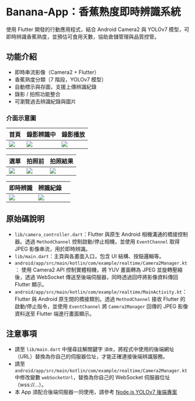 # Banana-App：香蕉熟度即時辨識系統

使用 Flutter 開發的行動應用程式，結合 Android Camera2 與 YOLOv7 模型，可即時辨識香蕉熟度，並預估可食用天數，協助倉儲管理與品質控管。

## 功能介紹

- 即時串流影像（Camera2 + Flutter）
- 香蕉熟度分類（7 階段，YOLOv7 模型）
- 自動標示與存圖，支援上傳辨識紀錄
- 錄影 / 拍照功能整合
- 可瀏覽過去辨識紀錄與圖片

### 介面示意圖

| 首頁 | 錄影辨識中 | 錄影播放 |
|------|-------------|----------|
| ![](images_demo/首頁.jpg) | ![](images_demo/錄影辨識中.jpg) | ![](images_demo/錄影播放.jpg) |

| 選單 | 拍照前 | 拍照結果 |
|------|--------------------------|--------------------------|
| ![](images_demo/選單.jpg) | ![](images_demo/拍照1.jpg) | ![](images_demo/拍照2.jpg) |

| 即時辨識 | 辨識紀錄 |  |
|-------------|--------------|---|
| ![](images_demo/即時辨識.jpg) | ![](images_demo/辨識紀錄.jpg) | |

## 原始碼說明

- `lib/camera_controller.dart`：Flutter 與原生 Android 相機溝通的橋接控制器。透過 `MethodChannel` 控制啟動/停止相機，並使用 `EventChannel` 取得 JPEG 影像串流，用於即時辨識。
- `lib/main.dart`：主頁與各畫面入口，包含 UI 結構、按鈕邏輯等。
- `android/app/src/main/kotlin/com/example/realtime/Camera2Manager.kt`：
  使用 Camera2 API 控制實體相機，將 YUV 畫面轉為 JPEG 並旋轉壓縮後，透過 WebSocket 傳送至後端伺服器，同時透過回呼將影像資料傳回 Flutter 顯示。
- `android/app/src/main/kotlin/com/example/realtime/MainActivity.kt`：
  Flutter 與 Android 原生間的橋接類別。透過 `MethodChannel` 接收 Flutter 的啟動/停止指令，並使用 `EventChannel` 將 `Camera2Manager` 回傳的 JPEG 影像資料送至 Flutter 端進行畫面顯示。

## 注意事項

- 請至 `lib/main.dart` 中搜尋註解關鍵字 `須改`，將程式中使用的後端網址（URL）替換為你自己的伺服器位址，才能正確連接後端辨識服務。
- 請至 `android/app/src/main/kotlin/com/example/realtime/Camera2Manager.kt` 中修改變數 `webSocketUrl`，替換為你自己的 WebSocket 伺服器位址（wss://...）。
- 本 App 須配合後端伺服器一同使用，請參考 [Node.js YOLOv7 後端專案](https://github.com/lentend/nodejs-server.git)